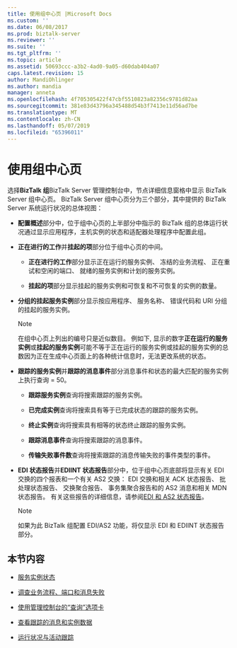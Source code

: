 ```yaml
---
title: 使用组中心页 |Microsoft Docs
ms.custom: ''
ms.date: 06/08/2017
ms.prod: biztalk-server
ms.reviewer: ''
ms.suite: ''
ms.tgt_pltfrm: ''
ms.topic: article
ms.assetid: 50693ccc-a3b2-4ad0-9a05-d60dab404a07
caps.latest.revision: 15
author: MandiOhlinger
ms.author: mandia
manager: anneta
ms.openlocfilehash: 4f705305422f47cbf5510823a82356c9781d82aa
ms.sourcegitcommit: 381e83d43796a345488d54b3f7413e11d56ad7be
ms.translationtype: MT
ms.contentlocale: zh-CN
ms.lasthandoff: 05/07/2019
ms.locfileid: "65396011"
---
```

# <a name="using-the-group-hub-page"></a>使用组中心页
选择**BizTalk 组**BizTalk Server 管理控制台中，节点详细信息窗格中显示 BizTalk Server 组中心页。 BizTalk Server 组中心页分为三个部分，其中提供的 BizTalk Server 系统运行状况的总体视图：  
  
-   **配置概述**部分中，位于组中心页的上半部分中指示的 BizTalk 组的总体运行状况通过显示应用程序，主机实例的状态和适配器处理程序中配置此组。  
  
-   **正在进行的工作**并**挂起的项**部分位于组中心页的中间。  
  
    -   **正在进行的工作**部分显示正在运行的服务实例、 冻结的业务流程、 正在重试和空闲的端口、 就绪的服务实例和计划的服务实例。  
  
    -   **挂起的项**部分显示挂起的服务实例和可恢复和不可恢复的实例的数量。  
  
-   **分组的挂起服务实例**部分显示按应用程序、 服务名称、 错误代码和 URI 分组的挂起的服务实例。  
  
    > [!NOTE]
    >  在组中心页上列出的编号只是近似数目。 例如下, 显示的数字**正在运行的服务实例**或**挂起的服务实例**可能不等于正在运行的服务实例或挂起的服务实例的总数因为正在生成中心页面上的各种统计信息时，无法更改系统的状态。  
  
-   **跟踪的服务实例**并**跟踪的消息事件**部分消息事件和状态的最大匹配的服务实例上执行查询 = 50。  
  
    -   **跟踪服务实例**查询将搜索跟踪的服务实例。  
  
    -   **已完成实例**查询将搜索具有等于已完成状态的跟踪的服务实例。  
  
    -   **终止实例**查询将搜索具有相等的状态终止跟踪的服务实例。  
  
    -   **跟踪消息事件**查询将搜索跟踪的消息事件。  
  
    -   **传输失败事件数**查询将搜索跟踪的消息传输失败的事件类型的事件。  
  
-   **EDI 状态报告**并**EDIINT 状态报告**部分中，位于组中心页底部将显示有关 EDI 交换的四个报表和一个有关 AS2 交换： EDI 交换和相关 ACK 状态报告、 批处理状态报告、 交换聚合报告、 事务集聚合报告和的 AS2 消息和相关 MDN 状态报告。 有关这些报告的详细信息，请参阅[EDI 和 AS2 状态报告](../core/edi-and-as2-status-reporting.md)。  
  
    > [!NOTE]
    >  如果为此 BizTalk 组配置 EDI/AS2 功能，将仅显示 EDI 和 EDIINT 状态报告部分。  
  
## <a name="in-this-section"></a>本节内容  
  
-   [服务实例状态](../core/service-instance-states.md)  
  
-   [调查业务流程、端口和消息失败](../core/investigating-orchestration-port-and-message-failures.md)  
  
-   [使用管理控制台的“查询”选项卡](../core/using-the-administration-console-query-tab.md)  
  
-   [查看跟踪的消息和实例数据](../core/viewing-tracked-message-and-instance-data.md)  
  
-   [运行状况与活动跟踪](../core/health-and-activity-tracking.md)